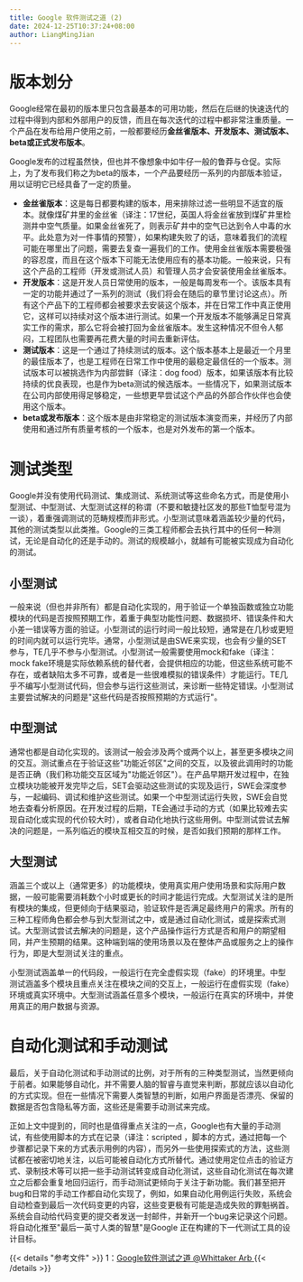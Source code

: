 ```yaml
---
title: Google 软件测试之道 (2)
date: 2024-12-25T10:37:24+08:00
author: LiangMingJian
---
```


# 版本划分

Google经常在最初的版本里只包含最基本的可用功能，然后在后继的快速迭代的过程中得到内部和外部用户的反馈，而且在每次迭代的过程中都非常注重质量。一个产品在发布给用户使用之前，一般都要经历**金丝雀版本、开发版本、测试版本、beta或正式发布版本**。

Google发布的过程虽然快，但也并不像想象中如牛仔一般的鲁莽与仓促。实际上，为了发布我们称之为beta的版本，一个产品要经历一系列的内部版本验证，用以证明它已经具备了一定的质量。

- **金丝雀版本**：这是每日都要构建的版本，用来排除过滤一些明显不适宜的版本。就像煤矿井里的金丝雀（译注：17世纪，英国人将金丝雀放到煤矿井里检测井中空气质量。如果金丝雀死了，则表示矿井中的空气已达到令人中毒的水平。此处意为对一件事情的预警），如果构建失败了的话，意味着我们的流程可能在哪里出了问题，需要去复查一遍我们的工作。使用金丝雀版本需要极强的容忍度，而且在这个版本下可能无法使用应有的基本功能。一般来说，只有这个产品的工程师（开发或测试人员）和管理人员才会安装使用金丝雀版本。
- **开发版本**：这是开发人员日常使用的版本，一般是每周发布一个。该版本具有一定的功能并通过了一系列的测试（我们将会在随后的章节里讨论这点）。所有这个产品下的工程师都会被要求去安装这个版本，并在日常工作中真正使用它，这样可以持续对这个版本进行测试。如果一个开发版本不能够满足日常真实工作的需求，那么它将会被打回为金丝雀版本。发生这种情况不但令人郁闷，工程团队也需要再花费大量的时间去重新评估。
- **测试版本**：这是一个通过了持续测试的版本。这个版本基本上是最近一个月里的最佳版本了，也是工程师在日常工作中使用的最稳定最信任的一个版本。测试版本可以被挑选作为内部尝鲜（译注：dog food）版本，如果该版本有比较持续的优良表现，也是作为beta测试的候选版本。一些情况下，如果测试版本在公司内部使用得足够稳定，一些想更早尝试这个产品的外部合作伙伴也会使用这个版本。
- **beta或发布版本**：这个版本是由非常稳定的测试版本演变而来，并经历了内部使用和通过所有质量考核的一个版本，也是对外发布的第一个版本。

# 测试类型

Google并没有使用代码测试、集成测试、系统测试等这些命名方式，而是使用小型测试、中型测试、大型测试这样的称谓（不要和敏捷社区发的那些T恤型号混为一谈），着重强调测试的范畴规模而非形式。小型测试意味着涵盖较少量的代码，其他的测试类型以此类推。Google的三类工程师都会去执行其中的任何一种测试，无论是自动化的还是手动的。测试的规模越小，就越有可能被实现成为自动化的测试。

## 小型测试

一般来说（但也并非所有）都是自动化实现的，用于验证一个单独函数或独立功能模块的代码是否按照预期工作，着重于典型功能性问题、数据损坏、错误条件和大小差一错误等方面的验证。小型测试的运行时间一般比较短，通常是在几秒或更短的时间内就可以运行完毕。通常，小型测试是由SWE来实现，也会有少量的SET参与，TE几乎不参与小型测试。小型测试一般需要使用mock和fake（译注：mock fake环境是实际依赖系统的替代者，会提供相应的功能，但这些系统可能不存在，或者缺陷太多不可靠，或者是一些很难模拟的错误条件）才能运行。TE几乎不编写小型测试代码，但会参与运行这些测试，来诊断一些特定错误。小型测试主要尝试解决的问题是"这些代码是否按照预期的方式运行"。

## 中型测试 

通常也都是自动化实现的。该测试一般会涉及两个或两个以上，甚至更多模块之间的交互。测试重点在于验证这些"功能近邻区"之间的交互，以及彼此调用时的功能是否正确（我们称功能交互区域为"功能近邻区"）。在产品早期开发过程中，在独立模块功能被开发完毕之后，SET会驱动这些测试的实现及运行，SWE会深度参与，一起编码、调试和维护这些测试。如果一个中型测试运行失败，SWE会自觉地去查看分析原因。在开发过程的后期，TE会通过手动的方式（如果比较难去实现自动化或实现的代价较大时），或者自动化地执行这些用例。中型测试尝试去解决的问题是，一系列临近的模块互相交互的时候，是否如我们预期的那样工作。

## 大型测试 

涵盖三个或以上（通常更多）的功能模块，使用真实用户使用场景和实际用户数据，一般可能需要消耗数个小时或更长的时间才能运行完成。大型测试关注的是所有模块的集成，但更倾向于结果驱动，验证软件是否满足最终用户的需求。所有的三种工程师角色都会参与到大型测试之中，或是通过自动化测试，或是探索式测试。大型测试尝试去解决的问题是，这个产品操作运行方式是否和用户的期望相同，并产生预期的结果。这种端到端的使用场景以及在整体产品或服务之上的操作行为，即是大型测试关注的重点。

小型测试涵盖单一的代码段，一般运行在完全虚假实现（fake）的环境里。中型测试涵盖多个模块且重点关注在模块之间的交互上，一般运行在虚假实现（fake）环境或真实环境中。大型测试涵盖任意多个模块，一般运行在真实的环境中，并使用真正的用户数据与资源。

# 自动化测试和手动测试

最后，关于自动化测试和手动测试的比例，对于所有的三种类型测试，当然更倾向于前者。如果能够自动化，并不需要人脑的智睿与直觉来判断，那就应该以自动化的方式实现。但在一些情况下需要人类智慧的判断，如用户界面是否漂亮、保留的数据是否包含隐私等方面，这些还是需要手动测试来完成。

正如上文中提到的，同时也是值得重点关注的一点，Google也有大量的手动测试，有些使用脚本的方式在记录（译注：scripted ，脚本的方式，通过把每一个步骤都记录下来的方式表示用例的内容），而另外一些使用探索式的方法，这些测试都在被密切地关注，以后可能被自动化方式所替代。通过使用定位点击的验证方式、录制技术等可以把一些手动测试转变成自动化测试，这些自动化测试在每次建立之后都会重复地回归运行，而手动测试更倾向于关注于新功能。我们甚至把开bug和日常的手动工作都自动化实现了，例如，如果自动化用例运行失败，系统会自动检查到最后一次代码变更的内容，这些变更极有可能是造成失败的罪魁祸首。系统会自动给代码变更的提交者发送一封邮件，并新开一个bug来记录这个问题。 将自动化推至"最后一英寸人类的智慧"是Google 正在构建的下一代测试工具的设计目标。

{{< details "参考文件" >}} 
1：[Google软件测试之道  @Whittaker Arb ](http://www.51testing.com/html/12/n-853012.html)
{{< /details >}}
